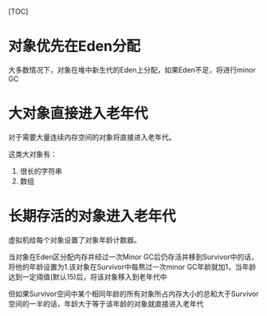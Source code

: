 [TOC]

# 对象优先在Eden分配
大多数情况下，对象在堆中新生代的Eden上分配，如果Eden不足，将进行minor GC


# 大对象直接进入老年代
对于需要大量连续内存空间的对象将直接进入老年代。

这类大对象有：
1. 很长的字符串
2. 数组


# 长期存活的对象进入老年代
虚拟机给每个对象设置了对象年龄计数器。

当对象在Eden区分配内存并经过一次Minor GC后仍存活并移到Survivor中的话，将他的年龄设置为1.该对象在Survivor中每熬过一次minor GC年龄就加1，当年龄达到一定阈值(默认15)后，将该对象移入到老年代中

但如果Survivor空间中某个相同年龄的所有对象所占内存大小的总和大于Survivor空间的一半的话，年龄大于等于该年龄的对象就直接进入老年代
